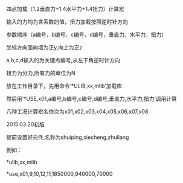 
四点加载（1.2垂直力+1.4水平力+1.4扭力）计算宏

输入的力均为含系数的值，扭力加载按照逆时针方向

参数顺序（a编号，b编号，c编号，d编号，垂直力，水平力，扭力）

坐标方向面向墙为正y,向上为正z

a,b,c,d输入的为关键点编号,从左下角逆时针方向

扭力为分力,所有力的单位为N


放在工作目录下，先用命令‘*ULIB,xx,mlib’加载库

然后用‘*USE,x01,a编号,b编号,c编号,d编号,垂直力,水平力,扭力’调用计算

八种工况计算宏名依次为x01,x02,x03,x04,x05,x06,x07,x08

2015.03.20初版

提前设置好元件,名称为shuiping,xiecheng,zhuliang

例如：

*ulib,xx,mlib
   
*use,x01,9,10,12,11,1850000,940000,70000